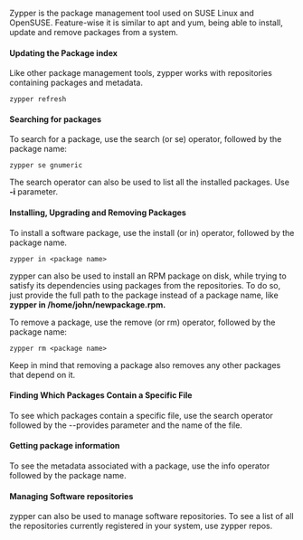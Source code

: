 Zypper is the package management tool used on SUSE Linux and OpenSUSE. Feature-wise it is similar to apt and yum, being able to install, update and remove packages from a system. 

#### Updating the Package index

Like other package management tools, zypper works with repositories containing packages and metadata.

```
zypper refresh
```

#### Searching for packages

To search for a package, use the search (or se) operator, followed by the package name:

```
zypper se gnumeric
```

The search operator can also be used to list all the installed packages. Use **-i** parameter. 

#### Installing, Upgrading and Removing Packages


To install a software package, use the install (or in) operator, followed by the package name.

```
zypper in <package name>
```

zypper can also be used to install an RPM package on disk, while trying to satisfy its dependencies using packages from the repositories. To do so, just provide the full path to the package instead of a package name, like **zypper in /home/john/newpackage.rpm.**

To remove a package, use the remove (or rm) operator, followed by the package name:

```
zypper rm <package name>
```

Keep in mind that removing a package also removes any other packages that depend on it.

#### Finding Which Packages Contain a Specific File

To see which packages contain a specific file, use the search operator followed by the --provides
parameter and the name of the file. 

#### Getting package information

To see the metadata associated with a package, use the info operator followed by the package name.

#### Managing Software repositories

zypper can also be used to manage software repositories. To see a list of all the repositories
currently registered in your system, use zypper repos.
